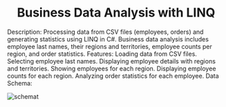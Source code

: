 <h1 align="center">Business Data Analysis with LINQ</h1>

</h3>Description:</h3>
Processing data from CSV files (employees, orders) and generating statistics using LINQ in C#. Business data analysis includes employee last names, their regions and territories, employee counts per region, and order statistics.

</h3>Features:</h3>
Loading data from CSV files.
Selecting employee last names.
Displaying employee details with regions and territories.
Showing employees for each region.
Displaying employee counts for each region.
Analyzing order statistics for each employee.

</h3>Data Schema:</h3>

![schemat](https://github.com/MartynaMulawa/Business-Data-Analysis-with-LINQ/assets/115184864/f2735d8e-f9ff-4cab-ad4b-118dafba7b7b)
